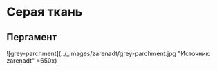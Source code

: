 # Серая ткань

## Пергамент

![grey-parchment](../_images/zarenadt/grey-parchment.jpg "Источник: zarenadt" =650x)
